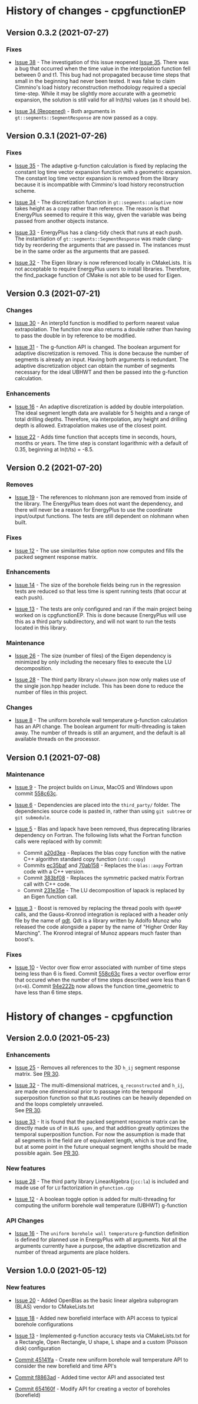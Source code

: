 # History of changes - cpgfunctionEP

## Version 0.3.2 (2021-07-27)

### Fixes

* [Issue 38](https://github.com/j-c-cook/cpgfunctionEP/issues/38) - The investigation of this issue reopened 
  [Issue 35](https://github.com/j-c-cook/cpgfunctionEP/issues/35). There was a bug that occurred when the time value in
  the interpolation function fell between 0 and t1. This bug had not propagated because time steps that small in the 
  beginning had never been tested. It was false to claim Cimmino's load history reconstruction methodology required 
  a special time-step. While it may be slightly more accurate with a geometric expansion, the solution is still valid
  for all ln(t/ts) values (as it should be).
  
* [Issue 34 (Reopened)](https://github.com/j-c-cook/cpgfunctionEP/issues/34) - Both arguments in 
  `gt::segments::SegmentResponse` are now passed as a copy. 

## Version 0.3.1 (2021-07-26)

### Fixes

* [Issue 35](https://github.com/j-c-cook/cpgfunctionEP/issues/35) - The adaptive g-function calculation is fixed by 
  replacing the constant log time vector expansion function with a geometric expansion. The constant log time vector
  expansion is removed from the library because it is incompatible with Cimmino's load history reconstruction scheme.
  
* [Issue 34](https://github.com/j-c-cook/cpgfunctionEP/issues/34) - The discretization function in `gt::segments::adaptive`
  now takes height as a copy rather than reference. The reason is that EnergyPlus seemed to require it this way, given 
  the variable was being passed from another objects instance. 
  
* [Issue 33](https://github.com/j-c-cook/cpgfunctionEP/issues/33) - EnergyPlus has a clang-tidy check that runs at each 
  push. The instantiation of `gt::segments::SegmentResponse` was made clang-tidy by reordering the arguments that are 
  passed in. The instances must be in the same order as the arguments that are passed. 

* [Issue 32](https://github.com/j-c-cook/cpgfunctionEP/issues/32) - The Eigen library is now referenced locally in 
  CMakeLists. It is not acceptable to require EnergyPlus users to install libraries. Therefore, the find_package 
  function of CMake is not able to be used for Eigen. 

## Version 0.3 (2021-07-21)

### Changes

* [Issue 30](https://github.com/j-c-cook/cpgfunctionEP/issues/30) - An interp1d
  function is modified to perform nearest value extrapolation. The function now
  also returns a double rather than having to pass the double in by reference to
  be modified. 
  
* [Issue 31](https://github.com/j-c-cook/cpgfunctionEP/issues/31) - The 
  g-function API is changed. The boolean argument for adaptive discretization is
  removed. This is done because the number of segments is already an input. 
  Having both arguments is redundant. The adaptive discretization object can
  obtain the number of segments necessary for the ideal UBHWT and then be 
  passed into the g-function calculation. 

### Enhancements

* [Issue 16](https://github.com/j-c-cook/cpgfunctionEP/issues/16) - An adaptive
  discretization is added by double interpolation. The ideal segment length 
  data are available for 5 heights and a range of total drilling depths. 
  Therefore, via interpolation, any height and drilling depth is allowed. 
  Extrapolation makes use of the closest point. 
  
* [Issue 22](https://github.com/j-c-cook/cpgfunctionEP/issues/22) - Adds time 
  function that accepts time in seconds, hours, months or years. The time step
  is constant logarithmic with a default of 0.35, beginning at ln(t/ts) = -8.5.

## Version 0.2 (2021-07-20)

### Removes

* [Issue 19](https://github.com/j-c-cook/cpgfunctionEP/issues/19) - The 
  references to nlohmann json are removed from inside of the library. The 
  EnergyPlus team does not want the dependency, and there will never be a 
  reason for EnergyPlus to use the coordinate input/output functions. The 
  tests are still dependent on nlohmann when built. 

### Fixes

* [Issue 12](https://github.com/j-c-cook/cpgfunctionEP/issues/12) - The use 
  similarities false option now computes and fills the packed segment response
  matrix. 

### Enhancements

* [Issue 14](https://github.com/j-c-cook/cpgfunctionEP/issues/14) - The size of 
  the borehole fields being run in the regression tests are reduced so that less 
  time is spent running tests (that occur at each push). 
  
* [Issue 13](https://github.com/j-c-cook/cpgfunctionEP/issues/13) - The tests 
  are only configured and ran if the main project being worked on is 
  cpgfunctionEP. This is done because EnergyPlus will use this as a third party
  subdirectory, and will not want to run the tests located in this library. 
  
### Maintenance

* [Issue 26](https://github.com/j-c-cook/cpgfunctionEP/issues/26) - The size 
  (number of files) of the Eigen dependency is minimized by only including the 
  necesary files to execute the LU decomposition.
  
* [Issue 28](https://github.com/j-c-cook/cpgfunctionEP/issues/28) - The third
  party library `nlohmann` json now only makes use of the single json.hpp 
  header include. This has been done to reduce the number of files in this 
  project. 
  
### Changes

* [Issue 8](https://github.com/j-c-cook/cpgfunctionEP/issues/8) - The uniform 
  borehole wall temperature g-function calculation has an API change. The 
  boolean argument for multi-threading is taken away. The number of threads is 
  still an argument, and the default is all available threads on the processor. 

## Version 0.1 (2021-07-08)

### Maintenance
  
* [Issue 9](https://github.com/j-c-cook/cpgfunctionEP/issues/9) - The project builds on Linux, MacOS and Windows upon
  commit [558c63c](https://github.com/j-c-cook/cpgfunctionEP/pull/1/commits/558c63c9b5c4041282fdb473327463b8fe183fbd).
  
* [Issue 6](https://github.com/j-c-cook/cpgfunctionEP/issues/6) - Dependencies are placed into the `third_party/`
  folder. The dependencies source code is pasted in, rather than using `git subtree` or `git submodule`.
  
* [Issue 5](https://github.com/j-c-cook/cpgfunctionEP/issues/5) - Blas and lapack have been removed, thus deprecating
  libraries dependency on Fortran. The following lists what the Fortran function calls were replaced with by commit:
  - Commit [a20d3ea](https://github.com/j-c-cook/cpgfunctionEP/pull/1/commits/a20d3eacec67d5994b65d6716774c50404e26428) - 
  Replaces the blas copy function with the native C++ algorithm standard copy function (`std::copy`)
  - Commits [ec35baf](https://github.com/j-c-cook/cpgfunctionEP/pull/1/commits/ec35baf21025bb61a105ac9edd06e1e348676702) 
  and [70ab158](https://github.com/j-c-cook/cpgfunctionEP/pull/1/commits/70ab1585d0efe5dd53dca90f3cf5685585030ef9) - 
  Replaces the `blas::axpy` Fortran code with a C++ version. 
  - Commit [383bf08](https://github.com/j-c-cook/cpgfunctionEP/pull/1/commits/383bf08f31d020af2cabe63d0d8b86eb4bbb8191) -
  Replaces the symmetric packed matrix Fortran call with C++ code. 
  - Commit [231e35e](https://github.com/j-c-cook/cpgfunctionEP/pull/1/commits/231e35ea416fe0943514cc82dc79238f3f2b79dd) - The 
  LU decomposition of lapack is replaced by an Eigen function call.
  
* [Issue 3](https://github.com/j-c-cook/cpgfunctionEP/issues/3) - Boost is removed by replacing the thread pools with 
  `OpenMP` calls, and the Gauss-Kronrod integration is replaced with a header only file by the name of 
  [qdt](https://github.com/j-c-cook/cpgfunctionEP/tree/MilestoneV0.1/third_party/qdt-master). Qdt is a library 
  written by Adolfo Munoz who released the code alongside a paper by the name of "Higher Order Ray Marching". 
  The Kronrod integral of Munoz appears much faster than boost's. 
  
  
### Fixes
  
* [Issue 10](https://github.com/j-c-cook/cpgfunctionEP/issues/10) - Vector over flow error associated with number of 
  time steps being less than 6 is fixed. 
  Commit [558c63c](https://github.com/j-c-cook/cpgfunctionEP/commit/558c63c9b5c4041282fdb473327463b8fe183fbd)
  fixes a vector overflow error that occured when the number of time steps described were less than 6 (`nt<6`). Commit
  [94e222b](https://github.com/j-c-cook/cpgfunctionEP/commit/94e222bb0cf670f1a4f3058bd1b7b6c7f8bf8233) now allows the 
  function time_geometric to have less than 6 time steps. 


# History of changes - cpgfunction

## Version 2.0.0 (2021-05-23)

### Enhancements

* [Issue 25](https://github.com/j-c-cook/cpgfunction/issues/25) - Removes all references to the 3D `h_ij`
  segment response matrix. See [PR 30](https://github.com/j-c-cook/cpgfunction/pull/30).

* [Issue 32](https://github.com/j-c-cook/cpgfunction/issues/32) - The multi-dimensional matrices, 
  `q_reconstructed` and `h_ij`, are made one dimensional prior to passage into the temporal superposition
  function so that `BLAS` routines can be heavily depended on and the loops completely unraveled.  
  See [PR 30](https://github.com/j-c-cook/cpgfunction/pull/30).

* [Issue 33](https://github.com/j-c-cook/cpgfunction/issues/33) - It is found that the 
  packed segment resopnse matrix can be directly made us of in `BLAS spmv`, and that addition
  greatly optimizes the temporal superposition function. For now the assumption is made that all
  segments in the field are of equivalent length, which is true and fine, but at some point in the
  future unequal segment lengths should be made possible again. 
  See [PR 30](https://github.com/j-c-cook/cpgfunction/pull/30).

### New features

* [Issue 28](https://github.com/j-c-cook/cpgfunction/issues/28) -
  The third party library LinearAlgebra (`jcc:la`) is included and made use of for `LU`
  factorization in `gfunction.cpp`

* [Issue 12](https://github.com/j-c-cook/cpgfunction/issues/12) -
  A boolean toggle option is added for multi-threading for computing the 
  uniform borehole wall temperature (UBHWT) g-function

### API Changes

* [Issue 16](https://github.com/j-c-cook/cpgfunction/issues/16) - The `uniform borehole wall temperature` 
  g-function definition is defined for planned use in EnergyPlus with all arguments. Not all the arguments
  currently have a purpose, the adaptive discretization and number of thread arguments are place holders.

## Version 1.0.0 (2021-05-12)

### New features

* [Issue 20](https://github.com/j-c-cook/cpgfunction/issues/20) - 
  Added OpenBlas as the basic linear algebra subprogram (BLAS) vendor to CMakeLists.txt

* [Issue 18](https://github.com/j-c-cook/cpgfunction/issues/18) - 
  Added new borefield interface with API access to typical borehole configurations

* [Issue 13](https://github.com/j-c-cook/cpgfunction/issues/13) - 
  Implemented g-function accuracy tests via CMakeLists.txt for a Rectangle, Open Rectangle, U shape, 
  L shape and a custom (Poisson disk) configuration

* [Commit 45141fa](https://github.com/j-c-cook/cpgfunction/pull/14/commits/45141fa745d92ac8a08eea2a06801d7a01fac367) - 
  Create new uniform borehole wall temperature API to consider the new borefield and time API's

* [Commit f8863ad](https://github.com/j-c-cook/cpgfunction/pull/14/commits/f8863ad6879bdcb43d8bbed48ab1be1701eb56f5) - 
  Added time vector API and associated test

* [Commit 654160f](https://github.com/j-c-cook/cpgfunction/pull/14/commits/654160f9b508f57b917fc0630437cff726dc8440) - 
  Modify API for creating a vector of boreholes (borefield)




